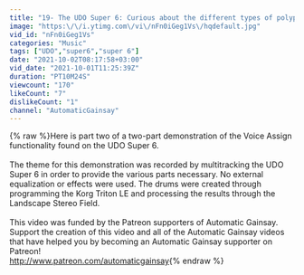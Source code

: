 ```yaml
---
title: "19- The UDO Super 6: Curious about the different types of polyphony and monophony? (part b)"
image: "https:\/\/i.ytimg.com\/vi\/nFn0iGeg1Vs\/hqdefault.jpg"
vid_id: "nFn0iGeg1Vs"
categories: "Music"
tags: ["UDO","super6","super 6"]
date: "2021-10-02T08:17:58+03:00"
vid_date: "2021-10-01T11:25:39Z"
duration: "PT10M24S"
viewcount: "170"
likeCount: "7"
dislikeCount: "1"
channel: "AutomaticGainsay"
---
```

{% raw %}Here is part two of a two-part demonstration of the Voice Assign functionality found on the UDO Super 6.  <br /><br />The theme for this demonstration was recorded by multitracking the UDO Super 6 in order to provide the various parts necessary.  No external equalization or effects were used.  The drums were created through programming the Korg Triton LE and processing the results through the Landscape Stereo Field. <br /><br />This video was funded by the Patreon supporters of Automatic Gainsay.  Support the creation of this video and all of the Automatic Gainsay videos that have helped you by becoming an Automatic Gainsay supporter on Patreon!<br /><a rel="nofollow" target="blank" href="http://www.patreon.com/automaticgainsay">http://www.patreon.com/automaticgainsay</a>{% endraw %}
